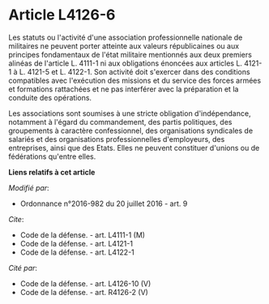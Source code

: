 # Article L4126-6

Les statuts ou l'activité d'une association professionnelle nationale de militaires ne peuvent porter atteinte aux valeurs
républicaines ou aux principes fondamentaux de l'état militaire mentionnés aux deux premiers alinéas de l'article L. 4111-1
ni aux obligations énoncées aux articles L. 4121-1 à L. 4121-5 et L. 4122-1. Son activité doit s'exercer dans des conditions
compatibles avec l'exécution des missions et du service des forces armées et formations rattachées et ne pas interférer avec
la préparation et la conduite des opérations. 

Les associations sont soumises à une stricte obligation d'indépendance, notamment à l'égard du commandement, des partis
politiques, des groupements à caractère confessionnel, des organisations syndicales de salariés et des organisations
professionnelles d'employeurs, des entreprises, ainsi que des Etats. Elles ne peuvent constituer d'unions ou de fédérations
qu'entre elles.

**Liens relatifs à cet article**

_Modifié par_:

  - Ordonnance n°2016-982 du 20 juillet 2016 - art. 9

_Cite_:

  - Code de la défense. - art. L4111-1 (M)
  - Code de la défense. - art. L4121-1
  - Code de la défense. - art. L4122-1

_Cité par_:

  - Code de la défense. - art. L4126-10 (V)
  - Code de la défense. - art. R4126-2 (V)
